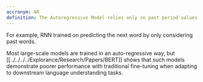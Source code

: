 ```yaml
---
accronym: AR
definition: The Autoregressive Model relies only on past period values to predict current ones.
---
```


For example, RNN trained on predicting the next word by only considering past words.

Most large-scale models are trained in an auto-regressive way, but [[../../../../Explorance/Research/Papers/BERT]] shows that such models demonstrate poorer performance with traditional fine-tuning when adapting to downstream language understanding tasks.
